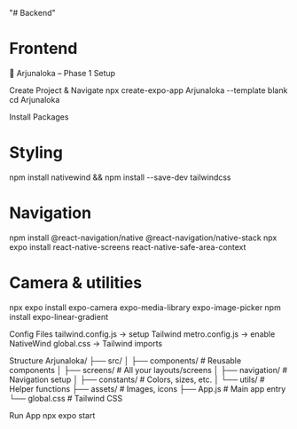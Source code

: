 "# Backend" 

# Frontend
📌 Arjunaloka – Phase 1 Setup

Create Project & Navigate
npx create-expo-app Arjunaloka --template blank
cd Arjunaloka

Install Packages
# Styling
npm install nativewind && npm install --save-dev tailwindcss
# Navigation
npm install @react-navigation/native @react-navigation/native-stack
npx expo install react-native-screens react-native-safe-area-context
# Camera & utilities
npx expo install expo-camera expo-media-library expo-image-picker
npm install expo-linear-gradient

Config Files
tailwind.config.js → setup Tailwind
metro.config.js → enable NativeWind
global.css → Tailwind imports

Structure
Arjunaloka/
├── src/
│   ├── components/           # Reusable components
│   ├── screens/             # All your layouts/screens
│   ├── navigation/          # Navigation setup
│   ├── constants/           # Colors, sizes, etc.
│   └── utils/               # Helper functions
├── assets/                  # Images, icons
├── App.js                   # Main app entry
└── global.css              # Tailwind CSS

Run App
npx expo start